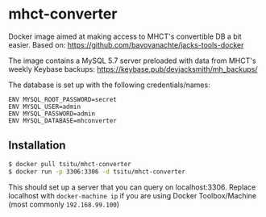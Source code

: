 # mhct-converter

Docker image aimed at making access to MHCT's convertible DB a bit easier. Based on: https://github.com/bavovanachte/jacks-tools-docker

The image contains a MySQL 5.7 server preloaded with data from MHCT's weekly Keybase backups: https://keybase.pub/devjacksmith/mh_backups/

The database is set up with the following credentials/names:

```
ENV MYSQL_ROOT_PASSWORD=secret
ENV MYSQL_USER=admin
ENV MYSQL_PASSWORD=admin
ENV MYSQL_DATABASE=mhconverter
```

## Installation

```bash
$ docker pull tsitu/mhct-converter
$ docker run -p 3306:3306 -d tsitu/mhct-converter
```

This should set up a server that you can query on localhost:3306. Replace localhost with `docker-machine ip` if you are using Docker Toolbox/Machine (most commonly `192.168.99.100`)
